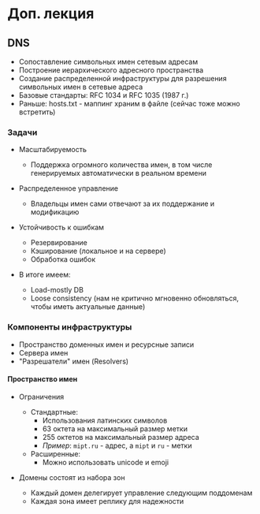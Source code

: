 # Доп. лекция

## DNS

* Сопоставление символьных имен сетевым адресам
* Построение иерархического адресного пространства
* Создание распределенной инфраструктуры для разрешения символьных имен в сетевые адреса
* Базовые стандарты: RFC 1034 и RFC 1035 (1987 г.)
* Раньше: hosts.txt - маппинг храним в файле (сейчас тоже можно встретить)

### Задачи

* Масштабируемость
  * Поддержка огромного количества имен, в том числе генерируемых автоматически в реальном времени
* Распределенное управление
  * Владельцы имен сами отвечают за их поддержание и модификацию
* Устойчивость к ошибкам
  * Резервирование
  * Кэширование (локальное и на сервере)
  * Обработка ошибок

* В итоге имеем:
  * Load-mostly DB
  * Loose consistency (нам не критично мгновенно обновляться, чтобы иметь актуальные данные)

### Компоненты инфраструктуры

* Пространство доменных имен и ресурсные записи
* Сервера имен
* "Разрешатели" имен (Resolvers)

#### Пространство имен

* Ограничения
  * Стандартные:
    * Использования латинских символов
    * 63 октета на максимальный размер метки
    * 255 октетов на максимальный размер адреса
    * *Пример*: `mipt.ru` - адрес, а `mipt` и `ru` - метки
  * Расширенные:
    * Можно использовать unicode и emoji

* Домены состоят из набора зон
  * Каждый домен делегирует управление следующим поддоменам
  * Каждая зона имеет реплику для надежности
